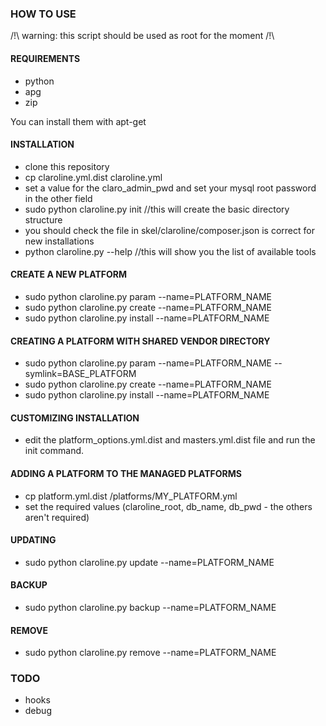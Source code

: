 ### HOW TO USE

/!\ warning: this script should be used as root for the moment /!\

#### REQUIREMENTS
- python
- apg
- zip

You can install them with apt-get

#### INSTALLATION
- clone this repository
- cp claroline.yml.dist claroline.yml 
- set a value for the claro_admin_pwd and set your mysql root password in the other field
- sudo python claroline.py init //this will create the basic directory structure
- you should check the file in skel/claroline/composer.json is correct for new installations
- python claroline.py --help //this will show you the list of available tools

#### CREATE A NEW PLATFORM
- sudo python claroline.py param --name=PLATFORM_NAME
- sudo python claroline.py create --name=PLATFORM_NAME
- sudo python claroline.py install --name=PLATFORM_NAME

#### CREATING A PLATFORM WITH SHARED VENDOR DIRECTORY
- sudo python claroline.py param --name=PLATFORM_NAME --symlink=BASE_PLATFORM
- sudo python claroline.py create --name=PLATFORM_NAME
- sudo python claroline.py install --name=PLATFORM_NAME
 
#### CUSTOMIZING INSTALLATION
- edit the platform_options.yml.dist and masters.yml.dist file and run the init command. 

#### ADDING A PLATFORM TO THE MANAGED PLATFORMS
- cp platform.yml.dist /platforms/MY_PLATFORM.yml
- set the required values (claroline_root, db_name, db_pwd - the others aren't required)

#### UPDATING 
- sudo python claroline.py update --name=PLATFORM_NAME

#### BACKUP
- sudo python claroline.py backup --name=PLATFORM_NAME

#### REMOVE
- sudo python claroline.py remove --name=PLATFORM_NAME

### TODO
- hooks
- debug
